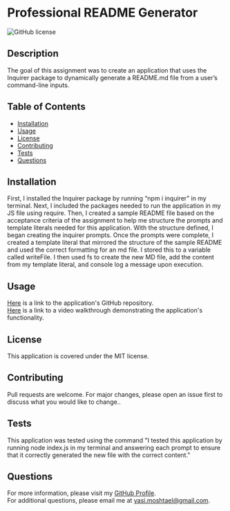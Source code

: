 # Professional README Generator
![GitHub license](https://img.shields.io/badge/license-MIT-blue.svg)  
## Description
The goal of this assignment was to create an application that uses the Inquirer package to dynamically generate a README.md file from a user’s command-line inputs. 

## Table of Contents 
- [Installation](#installation)
- [Usage](#usage)
- [License](#license)
- [Contributing](#contributing)
- [Tests](#tests)
- [Questions](#questions)

## Installation
First, I installed the Inquirer package by running “npm i inquirer” in my terminal. Next, I included the packages needed to run the application in my JS file using require. Then, I created a sample README file based on the acceptance criteria of the assignment to help me structure the prompts and template literals needed for this application. With the structure defined, I began creating the inquirer prompts.    Once the prompts were complete, I created a template literal that mirrored the structure of the sample README and used the correct formatting for an md file. I stored this to a variable called writeFile. I then used fs to create the new MD file, add the content from my template literal, and console log a message upon execution. 

## Usage
[Here](https://github.com/go-yasi/readme-md-generator) is a link to the application's GitHub repository.  
[Here](https://github.com/go-yasi/readme-md-generator) is a link to a video walkthrough demonstrating the application's functionality. 

## License
This application is covered under the MIT license.  

## Contributing
Pull requests are welcome. For major changes, please open an issue first to discuss what you would like to change..

## Tests
This application was tested using the command "I tested this application by running node index.js in my terminal and answering each prompt to ensure that it correctly generated the new file with the correct content."

## Questions
For more information, please visit my [GitHub Profile](https://github.com/go-yasi/).  
For additional questions, please email me at yasi.moshtael@gmail.com.